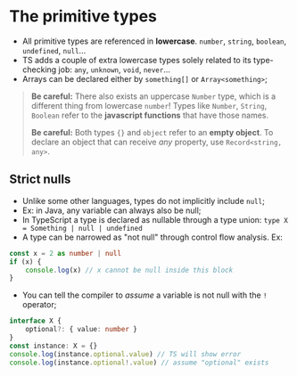 # The primitive types

* All primitive types are referenced in **lowercase**. `number`, `string`, `boolean`, `undefined`, `null`...
* TS adds a couple of extra lowercase types solely related to its type-checking job: `any`, `unknown`, `void`, `never`...
* Arrays can be declared either by `something[]` or `Array<something>`;

> **Be careful:** There also exists an uppercase `Number` type, which is a different thing from lowercase `number`! Types like `Number`, `String`, `Boolean` refer to the **javascript functions** that have those names.
>
> **Be careful:** Both types `{}` and `object` refer to an **empty object**. To declare an object that can receive _any_ property, use `Record<string, any>`.

## Strict nulls

* Unlike some other languages, types do not implicitly include `null`;
* Ex: in Java, any variable can always also be null;
* In TypeScript a type is declared as nullable through a type union: `type X = Something | null | undefined`
* A type can be narrowed as "not null" through control flow analysis. Ex:

```typescript
const x = 2 as number | null
if (x) {
    console.log(x) // x cannot be null inside this block
}
```

* You can tell the compiler to _assume_ a variable is not null with the `!` operator;

```typescript
interface X {
    optional?: { value: number }
}
const instance: X = {}
console.log(instance.optional.value) // TS will show error
console.log(instance.optional!.value) // assume "optional" exists
```
